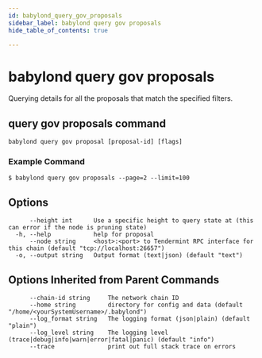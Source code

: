 ```yaml
---
id: babylond_query_gov_proposals
sidebar_label: babylond query gov proposals
hide_table_of_contents: true

---
```


# babylond query gov proposals
Querying details for all the proposals that match the specified filters.
## query gov proposals command
```
babylond query gov proposal [proposal-id] [flags]
```
### Example Command
```
$ babylond query gov proposals --page=2 --limit=100
```
## Options
```
      --height int      Use a specific height to query state at (this can error if the node is pruning state)
  -h, --help            help for proposal
      --node string     <host>:<port> to Tendermint RPC interface for this chain (default "tcp://localhost:26657")
  -o, --output string   Output format (text|json) (default "text")
```
## Options Inherited from Parent Commands
```
      --chain-id string     The network chain ID
      --home string         directory for config and data (default "/home/<yourSystemUsername>/.babylond")
      --log_format string   The logging format (json|plain) (default "plain")
      --log_level string    The logging level (trace|debug|info|warn|error|fatal|panic) (default "info")
      --trace               print out full stack trace on errors
```